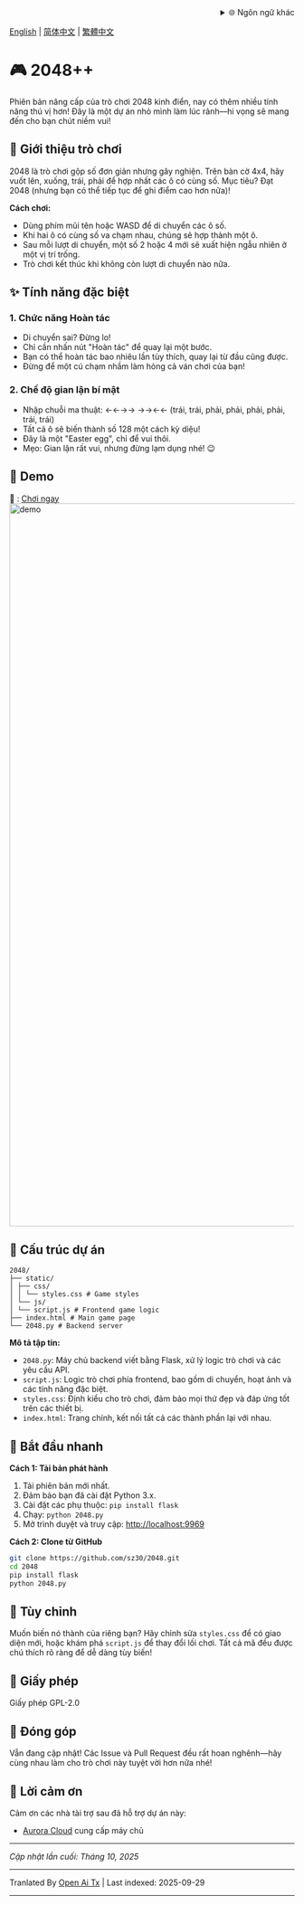 <div align="right">
  <details>
    <summary >🌐 Ngôn ngữ khác</summary>
    <div>
      <div align="center">
        <a href="https://openaitx.github.io/view.html?user=sz30&project=2048-magic&lang=ja">日本語</a>
        | <a href="https://openaitx.github.io/view.html?user=sz30&project=2048-magic&lang=ko">한국어</a>
        | <a href="https://openaitx.github.io/view.html?user=sz30&project=2048-magic&lang=hi">हिन्दी</a>
        | <a href="https://openaitx.github.io/view.html?user=sz30&project=2048-magic&lang=th">ไทย</a>
        | <a href="https://openaitx.github.io/view.html?user=sz30&project=2048-magic&lang=fr">Français</a>
        | <a href="https://openaitx.github.io/view.html?user=sz30&project=2048-magic&lang=de">Deutsch</a>
        | <a href="https://openaitx.github.io/view.html?user=sz30&project=2048-magic&lang=es">Español</a>
        | <a href="https://openaitx.github.io/view.html?user=sz30&project=2048-magic&lang=it">Itapano</a>
        | <a href="https://openaitx.github.io/view.html?user=sz30&project=2048-magic&lang=ru">Русский</a>
        | <a href="https://openaitx.github.io/view.html?user=sz30&project=2048-magic&lang=pt">Português</a>
        | <a href="https://openaitx.github.io/view.html?user=sz30&project=2048-magic&lang=nl">Nederlands</a>
        | <a href="https://openaitx.github.io/view.html?user=sz30&project=2048-magic&lang=pl">Polski</a>
        | <a href="https://openaitx.github.io/view.html?user=sz30&project=2048-magic&lang=ar">العربية</a>
        | <a href="https://openaitx.github.io/view.html?user=sz30&project=2048-magic&lang=fa">فارسی</a>
        | <a href="https://openaitx.github.io/view.html?user=sz30&project=2048-magic&lang=tr">Türkçe</a>
        | <a href="https://openaitx.github.io/view.html?user=sz30&project=2048-magic&lang=vi">Tiếng Việt</a>
        | <a href="https://openaitx.github.io/view.html?user=sz30&project=2048-magic&lang=id">Bahasa Indonesia</a>
      </div>
    </div>
  </details>
</div>


[English](https://raw.githubusercontent.com/sz30/2048--/main/README.md) | [简体中文](https://raw.githubusercontent.com/sz30/2048--/main/README.zh-CN.md) | [繁體中文](https://raw.githubusercontent.com/sz30/2048--/main/README.zh-TW.md)

# 🎮 2048++

Phiên bản nâng cấp của trò chơi 2048 kinh điển, nay có thêm nhiều tính năng thú vị hơn! Đây là một dự án nhỏ mình làm lúc rảnh—hi vọng sẽ mang đến cho bạn chút niềm vui!

## 🎯 Giới thiệu trò chơi

2048 là trò chơi gộp số đơn giản nhưng gây nghiện. Trên bàn cờ 4x4, hãy vuốt lên, xuống, trái, phải để hợp nhất các ô có cùng số. Mục tiêu? Đạt 2048 (nhưng bạn có thể tiếp tục để ghi điểm cao hơn nữa)!

**Cách chơi:**
- Dùng phím mũi tên hoặc WASD để di chuyển các ô số.
- Khi hai ô có cùng số va chạm nhau, chúng sẽ hợp thành một ô.
- Sau mỗi lượt di chuyển, một số 2 hoặc 4 mới sẽ xuất hiện ngẫu nhiên ở một vị trí trống.
- Trò chơi kết thúc khi không còn lượt di chuyển nào nữa.

## ✨ Tính năng đặc biệt

### 1. Chức năng Hoàn tác
- Di chuyển sai? Đừng lo!
- Chỉ cần nhấn nút "Hoàn tác" để quay lại một bước.
- Bạn có thể hoàn tác bao nhiêu lần tùy thích, quay lại từ đầu cũng được.
- Đừng để một cú chạm nhầm làm hỏng cả ván chơi của bạn!

### 2. Chế độ gian lận bí mật
- Nhập chuỗi ma thuật: ←←→→ →→←← (trái, trái, phải, phải,  phải, phải, trái, trái)
- Tất cả ô sẽ biến thành số 128 một cách kỳ diệu!
- Đây là một "Easter egg", chỉ để vui thôi.
- Mẹo: Gian lận rất vui, nhưng đừng lạm dụng nhé! 😉

## 🎯 Demo

🎯 : [Chơi ngay](http://2048.765431.xyz/)
<img width="1279" alt="demo" src="https://github.com/user-attachments/assets/0df2c956-b6d9-4371-a916-f6ac3ae642be" />



## 📁 Cấu trúc dự án
```
2048/
├── static/
│ ├── css/
│ │ └── styles.css # Game styles
│ └── js/
│ └── script.js # Frontend game logic
├── index.html # Main game page
└── 2048.py # Backend server
```
**Mô tả tập tin:**
- `2048.py`: Máy chủ backend viết bằng Flask, xử lý logic trò chơi và các yêu cầu API.
- `script.js`: Logic trò chơi phía frontend, bao gồm di chuyển, hoạt ảnh và các tính năng đặc biệt.
- `styles.css`: Định kiểu cho trò chơi, đảm bảo mọi thứ đẹp và đáp ứng tốt trên các thiết bị.
- `index.html`: Trang chính, kết nối tất cả các thành phần lại với nhau.

## 🚀 Bắt đầu nhanh

**Cách 1: Tải bản phát hành**
1. Tải phiên bản mới nhất.
2. Đảm bảo bạn đã cài đặt Python 3.x.
3. Cài đặt các phụ thuộc: `pip install flask`
4. Chạy: `python 2048.py`
5. Mở trình duyệt và truy cập: [http://localhost:9969](http://localhost:9969)

**Cách 2: Clone từ GitHub**
```bash
git clone https://github.com/sz30/2048.git
cd 2048
pip install flask
python 2048.py
```

## 🎨 Tùy chỉnh

Muốn biến nó thành của riêng bạn? Hãy chỉnh sửa `styles.css` để có giao diện mới, hoặc khám phá `script.js` để thay đổi lối chơi. Tất cả mã đều được chú thích rõ ràng để dễ dàng tùy biến!

## 📝 Giấy phép

Giấy phép GPL-2.0

## 🤝 Đóng góp

Vẫn đang cập nhật! Các Issue và Pull Request đều rất hoan nghênh—hãy cùng nhau làm cho trò chơi này tuyệt vời hơn nữa nhé!


## 🙏 Lời cảm ơn

Cảm ơn các nhà tài trợ sau đã hỗ trợ dự án này:
- [Aurora Cloud](https://www.free-vps.net/) cung cấp máy chủ

---
_Cập nhật lần cuối: Tháng 10, 2025_


---

Tranlated By [Open Ai Tx](https://github.com/OpenAiTx/OpenAiTx) | Last indexed: 2025-09-29

---